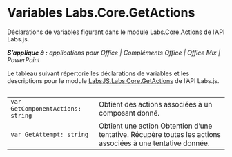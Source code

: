 
# <a name="labs.core.getactions-variables"></a>Variables Labs.Core.GetActions
Déclarations de variables figurant dans le module Labs.Core.Actions de l’API Labs.js.

 _**S’applique à :** applications pour Office | Compléments Office | Office Mix | PowerPoint_

Le tableau suivant répertorie les déclarations de variables et les descriptions pour le module [LabsJS.Labs.Core.GetActions](../../reference/office-mix/labsjs.labs.core.getactions.md) de l’API Labs.js.

## 


|||
|:-----|:-----|
| `var GetComponentActions: string`|Obtient des actions associées à un composant donné.|
| `var GetAttempt: string`|Obtient une action Obtention d’une tentative. Récupère toutes les actions associées à une tentative donnée.|
